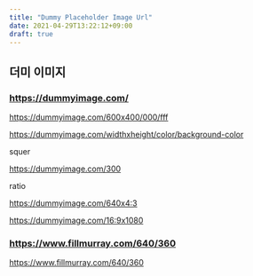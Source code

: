 ```yaml
---
title: "Dummy Placeholder Image Url"
date: 2021-04-29T13:22:12+09:00
draft: true
---
```


## 더미 이미지

### https://dummyimage.com/

https://dummyimage.com/600x400/000/fff

https://dummyimage.com/widthxheight/color/background-color

squer

https://dummyimage.com/300

ratio

https://dummyimage.com/640x4:3

https://dummyimage.com/16:9x1080

### https://www.fillmurray.com/640/360

https://www.fillmurray.com/640/360
